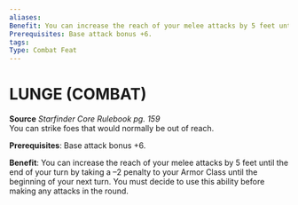 ```yaml
---
aliases: 
Benefit: You can increase the reach of your melee attacks by 5 feet until the end of your turn by taking a –2 penalty to your Armor Class until the beginning of your next turn. You must decide to use this ability before making any attacks in the round.
Prerequisites: Base attack bonus +6.
tags: 
Type: Combat Feat
---
```

# LUNGE (COMBAT)
**Source** _Starfinder Core Rulebook pg. 159_  
You can strike foes that would normally be out of reach.

**Prerequisites**: Base attack bonus +6.

**Benefit**: You can increase the reach of your melee attacks by 5 feet until the end of your turn by taking a –2 penalty to your Armor Class until the beginning of your next turn. You must decide to use this ability before making any attacks in the round.

